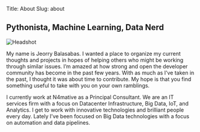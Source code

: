 Title: About
Slug: about

## Pythonista, Machine Learning, Data Nerd

![Headshot]({filename}/images/jeorry_headshot.jpeg)

My name is Jeorry Balasabas. I wanted a place to organize my current thoughts and projects in hopes of helping others who might be working through similar issues. I’m amazed at how strong and open the developer community has become in the past few years. With as much as I’ve taken in the past, I thought it was about time to contribute. My hope is that you find something useful to take with you on your own ramblings.

I currently work at N4mative as a Principal Consultant. We are an IT services firm with a focus on Datacenter Infrastructure, Big Data, IoT, and Analytics. I get to work with innovative technologies and brilliant people every day. Lately I’ve been focused on Big Data technologies with a focus on automation and data pipelines.